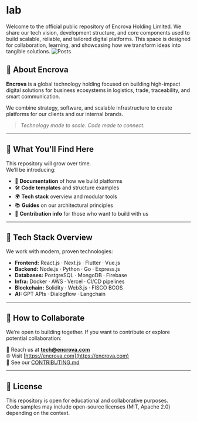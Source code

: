 # lab
Welcome to the official public repository of Encrova Holding Limited. We share our tech vision, development structure, and core components used to build scalable, reliable, and tailored digital platforms. This space is designed for collaboration, learning, and showcasing how we transform ideas into tangible solutions.
![Posts](https://github.com/user-attachments/assets/c3b359bc-637d-49fd-bdd3-48414426c2a0)
## 🧭 About Encrova

**Encrova** is a global technology holding focused on building high-impact digital solutions for business ecosystems in logistics, trade, traceability, and smart communication.

We combine strategy, software, and scalable infrastructure to create platforms for our clients and our internal brands.

> _Technology made to scale. Code made to connect._

---

## 📌 What You'll Find Here

This repository will grow over time.  
We’ll be introducing:

- 📁 **Documentation** of how we build platforms  
- 🛠️ **Code templates** and structure examples  
- 🌍 **Tech stack** overview and modular tools  
- 📚 **Guides** on our architectural principles  
- 🤝 **Contribution info** for those who want to build with us  

---

## 🧰 Tech Stack Overview

We work with modern, proven technologies:

- **Frontend:** React.js · Next.js · Flutter · Vue.js  
- **Backend:** Node.js · Python · Go · Express.js  
- **Databases:** PostgreSQL · MongoDB · Firebase  
- **Infra:** Docker · AWS · Vercel · CI/CD pipelines  
- **Blockchain:** Solidity · Web3.js · FISCO BCOS  
- **AI:** GPT APIs · Dialogflow · Langchain

---

## 🤝 How to Collaborate

We’re open to building together. If you want to contribute or explore potential collaboration:

📩 Reach us at **tech@encrova.com**  
🌐 Visit [https://encrova.com](https://encrova.com)  
🔗 See our [CONTRIBUTING.md](./CONTRIBUTING.md)

---

## 📄 License

This repository is open for educational and collaborative purposes.  
Code samples may include open-source licenses (MIT, Apache 2.0) depending on the context.
